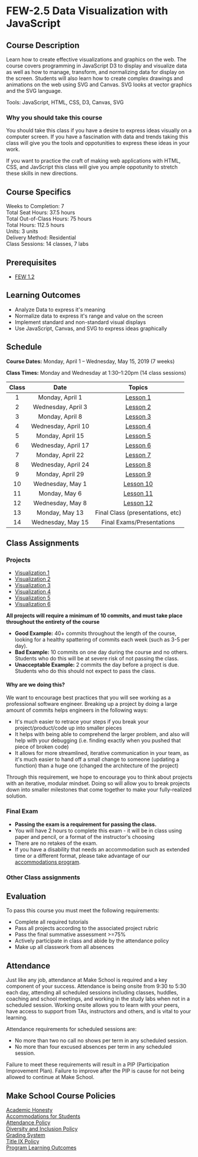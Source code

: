 # FEW-2.5 Data Visualization with JavaScript

## Course Description

Learn how to create effective visualizations and graphics on the web.  The course covers programming in JavaScript D3 to display and visualize data as well as how to manage, transform, and normalizing data for display on the screen.  Students will also learn how to create complex drawings and animations on the web using SVG and Canvas. SVG looks at vector graphics and the SVG language.

Tools: JavaScript, HTML, CSS, D3, Canvas, SVG

### Why you should take this course

You should take this class if you have a desire to express ideas visually on a computer screen. If you have a fascination with data and trends taking this class will give you the tools and oppotunities to express these ideas in your work. 

If you want to practice the craft of making web applications with HTML, CSS, and JavScript this class will give you ample oppotunity to stretch these skills in new directions. 

## Course Specifics

Weeks to Completion:  7 <br>
Total Seat Hours:  37.5 hours <br>
Total Out-of-Class Hours: 75 hours <br>
Total Hours: 112.5 hours <br>
Units:  3 units <br>
Delivery Method:  Residential <br>
Class Sessions:  14 classes, 7 labs

## Prerequisites  

- [FEW 1.2](https://github.com/Make-School-Courses/FEW-1.2-JavaScript-Foundations)

## Learning Outcomes

- Analyze Data to express it's meaning
- Normalize data to express it's range and value on the screen
- Implement standard and non-standard visual displays
- Use JavaScript, Canvas, and SVG to express ideas graphically

## Schedule

**Course Dates:** Monday, April 1 – Wednesday, May 15, 2019 (7 weeks)

**Class Times:** Monday and Wednesday at 1:30–1:20pm (14 class sessions)

| Class |          Date          |                 Topics                  |
|:-----:|:----------------------:|:---------------------------------------:|
|  1 |  Monday, April 1          | [Lesson 1] |
|  2 |  Wednesday, April 3       | [Lesson 2] |
|  3 |  Monday, April 8          | [Lesson 3] |
|  4 |  Wednesday, April 10      | [Lesson 4] |
|  5 |  Monday, April 15         | [Lesson 5] |
|  6 |  Wednesday, April 17      | [Lesson 6] |
|  7 |  Monday, April 22         | [Lesson 7] |
|  8 |  Wednesday, April 24      | [Lesson 8] |
|  9 |  Monday, April 29         | [Lesson 9] |
| 10 |  Wednesday, May 1         | [Lesson 10] |
| 11 |  Monday, May 6            | [Lesson 11] |  
| 12 |  Wednesday, May 8         | [Lesson 12] |
| 13 |  Monday, May 13           | Final Class (presentations, etc) |
| 14 |  Wednesday, May 15        | Final Exams/Presentations |

[Lesson 1]: Lessons/Lesson-01.md
[Lesson 2]: Lessons/Lesson-02.md
[Lesson 3]: Lessons/Lesson-03.md
[Lesson 4]: Lessons/Lesson-04.md
[Lesson 5]: Lessons/Lesson-05.md
[Lesson 6]: Lessons/Lesson-06.md
[Lesson 7]: Lessons/Lesson-07.md
[Lesson 8]: Lessons/Lesson-08.md
[Lesson 9]: Lessons/Lesson-09.md
[Lesson 10]: Lessons/Lesson10.md
[Lesson 11]: Lessons/Lesson11.md
[Lesson 12]: Lessons/Lesson12.md

## Class Assignments

### Projects

- [Visualization 1](Visualization-1.md)
- [Visualization 2](Visualization-2.md)
- [Visualization 3](Visualization-3.md)
- [Visualization 4](Visualization-4.md)
- [Visualization 5](Visualization-5.md)
- [Visualization 6](Visualization-6.md)

**All projects will require a minimum of 10 commits, and must take place throughout the entirety of the course**

- **Good Example:** 40+ commits throughout the length of the course, looking for a healthy spattering of commits each week (such as 3-5 per day).
- **Bad Example:** 10 commits on one day during the course and no others. Students who do this will be at severe risk of not passing the class.
- **Unacceptable Example:** 2 commits the day before a project is due. Students who do this should not expect to pass the class. 

#### Why are we doing this?

We want to encourage best practices that you will see working as a professional software engineer. Breaking up a project by doing a large amount of commits helps engineers in the following ways:

- It's much easier to retrace your steps if you break your project/product/code up into smaller pieces
- It helps with being able to comprehend the larger problem, and also will help with your debugging (i.e. finding exactly when you pushed that piece of broken code)
- It allows for more streamlined, iterative communication in your team, as it's much easier to hand off a small change to someone (updating a function) than a huge one (changed the architecture of the project)

Through this requirement, we hope to encourage you to think about projects with an iterative, modular mindset. Doing so will allow you to break projects down into smaller milestones that come together to make your fully-realized solution.

### Final Exam

-  **Passing the exam is a requirement for passing the class.**
- You will have 2 hours to complete this exam - it will be in class using paper and pencil, or a format of the instructor's choosing
- There are no retakes of the exam.
- If you have a disability that needs an accommodation such as extended time or a different format, please take advantage of our [accommodations program](make.sc/disability-policy).

### Other Class assignments

## Evaluation

To pass this course you must meet the following requirements:

- Complete all required tutorials 
- Pass all projects according to the associated project rubric
- Pass the final summative assessment >=75%
- Actively participate in class and abide by the attendance policy
- Make up all classwork from all absences

## Attendance
Just like any job, attendance at Make School is required and a key component of your success. Attendance is being onsite from 9:30 to 5:30 each day, attending all scheduled sessions including classes, huddles, coaching and school meetings, and working in the study labs when not in a scheduled session. Working onsite allows you to learn with your peers, have access to support from TAs, instructors and others, and is vital to your learning.

Attendance requirements for scheduled sessions are:
- No more than two no call no shows per term in any scheduled session.
- No more than four excused absences per term in any scheduled session.

Failure to meet these requirements will result in a PIP (Participation Improvement Plan).  Failure to improve after the PIP is cause for not being allowed to continue at Make School. 


## Make School Course Policies

[Academic Honesty](https://make.sc/academic-honesty)<br>
[Accommodations for Students](https://make.sc/accommodations-for-students)<br>
[Attendance Policy](https://make.sc/attendance-policy)  
[Diversity and Inclusion Policy](https://make.sc/diversity-and-inclusion-policy)<br>
[Grading System](https://make.sc/grading-system)
<br>
[Title IX Policy](https://make.sc/title-ix-policy)<br>
[Program Learning Outcomes](https://make.sc/program-learning-outcomes)
